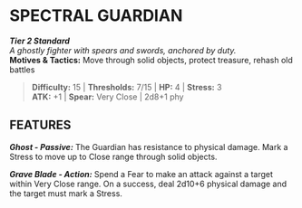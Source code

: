 # SPECTRAL GUARDIAN

***Tier 2 Standard***  
*A ghostly fighter with spears and swords, anchored by duty.*  
**Motives & Tactics:** Move through solid objects, protect treasure, rehash old battles

> **Difficulty:** 15 | **Thresholds:** 7/15 | **HP:** 4 | **Stress:** 3  
> **ATK:** +1 | **Spear:** Very Close | 2d8+1 phy  

## FEATURES

***Ghost - Passive:*** The Guardian has resistance to physical damage. Mark a Stress to move up to Close range through solid objects.

***Grave Blade - Action:*** Spend a Fear to make an attack against a target within Very Close range. On a success, deal 2d10+6 physical damage and the target must mark a Stress.
